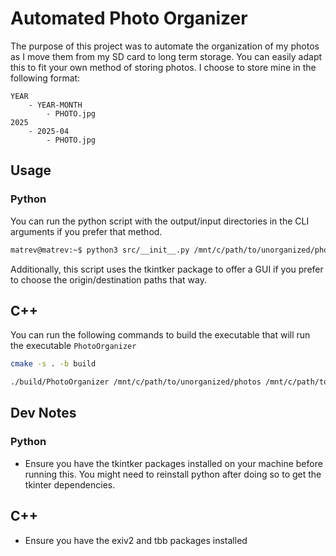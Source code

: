 # Automated Photo Organizer

The purpose of this project was to automate the organization of my photos as I move them from my SD card to long term storage. You can easily adapt this to fit your own method of storing photos. I choose to store mine in the following format: 

```console
YEAR
    - YEAR-MONTH
        - PHOTO.jpg
2025
    - 2025-04
        - PHOTO.jpg
```

## Usage

### Python
You can run the python script with the output/input directories in the CLI arguments if you prefer that method. 

```bash
matrev@matrev:~$ python3 src/__init__.py /mnt/c/path/to/unorganized/photos /mnt/c/path/to/destination
```

Additionally, this script uses the tkintker package to offer a GUI if you prefer to choose the origin/destination paths that way.

## C++
You can run the following commands to build the executable that will run the executable `PhotoOrganizer`

```bash
cmake -s . -b build
```

```bash
./build/PhotoOrganizer /mnt/c/path/to/unorganized/photos /mnt/c/path/to/destination
```

## Dev Notes

### Python
- Ensure you have the tkintker packages installed on your machine before running this. You might need to reinstall python after doing so to get the tkinter dependencies.


## C++
- Ensure you have the exiv2 and tbb packages installed